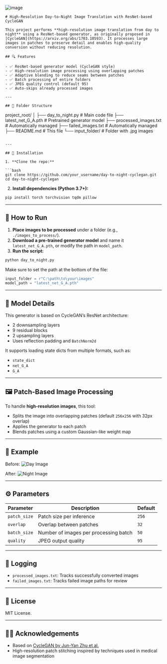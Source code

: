 
![image](https://github.com/user-attachments/assets/f53a7bf8-4652-4714-8874-e327aadbb534)


```
# High-Resolution Day-to-Night Image Translation with ResNet-based CycleGAN

This project performs **high-resolution image translation from day to night** using a ResNet-based generator, as originally proposed in [CycleGAN](https://arxiv.org/abs/1703.10593). It processes large images in patches to preserve detail and enables high-quality conversion without reducing resolution.

## 🔍 Features

- ✅ ResNet-based generator model (CycleGAN style)
- ✅ High-resolution image processing using overlapping patches
- ✅ Adaptive blending to reduce seams between patches
- ✅ Batch processing of entire folders
- ✅ JPEG quality control (default 95)
- ✅ Auto-skips already processed images

---

## 📁 Folder Structure

```

project\_root/
│
├── day\_to\_night.py            # Main code file
├── latest\_net\_G\_A.pth         # Pretrained generator model
├── processed\_images.txt       # Automatically managed
├── failed\_images.txt          # Automatically managed
├── README.md                  # This file
└── input\_folder/              # Folder with .jpg images

````

---

## 🔧 Installation

1. **Clone the repo:**

```bash
git clone https://github.com/your_username/day-to-night-cyclegan.git
cd day-to-night-cyclegan
````

2. **Install dependencies (Python 3.7+):**

```bash
pip install torch torchvision tqdm pillow
```

---

## 🚀 How to Run

1. **Place images to be processed** under a folder (e.g., `./images_to_process/`).
2. **Download a pre-trained generator model** and name it `latest_net_G_A.pth`, or modify the path in `model_path`.
3. **Run the script:**

```bash
python day_to_night.py
```

Make sure to set the path at the bottom of the file:

```python
input_folder = r"C:\path\to\your\images"
model_path = "latest_net_G_A.pth"
```

---

## 🧠 Model Details

This generator is based on CycleGAN’s ResNet architecture:

* 2 downsampling layers
* 9 residual blocks
* 2 upsampling layers
* Uses reflection padding and `BatchNorm2d`

It supports loading state dicts from multiple formats, such as:

* `state_dict`
* `net_G_A`
* `G_A`

---

## 🖼️ Patch-Based Image Processing

To handle **high-resolution images**, this tool:

* Splits the image into overlapping patches (default `256x256` with 32px overlap)
* Applies the generator to each patch
* Blends patches using a custom Gaussian-like weight map

---

## 📌 Example

Before:
![Day Image](https://via.placeholder.com/256x256.png?text=Day)

After:
![Night Image](https://via.placeholder.com/256x256.png?text=Night)

---

## ⚙️ Parameters

| Parameter    | Description                           | Default |
| ------------ | ------------------------------------- | ------- |
| `patch_size` | Patch size per inference              | `256`   |
| `overlap`    | Overlap between patches               | `32`    |
| `batch_size` | Number of images per processing batch | `50`    |
| `quality`    | JPEG output quality                   | `95`    |

---

## 📄 Logging

* `processed_images.txt`: Tracks successfully converted images
* `failed_images.txt`: Tracks failed image paths for review

---

## 📜 License

MIT License.

---

## 🙋‍♀️ Acknowledgements

* Based on [CycleGAN by Jun-Yan Zhu et al.](https://github.com/junyanz/pytorch-CycleGAN-and-pix2pix)
* High-resolution patch stitching inspired by techniques used in medical image segmentation

```



